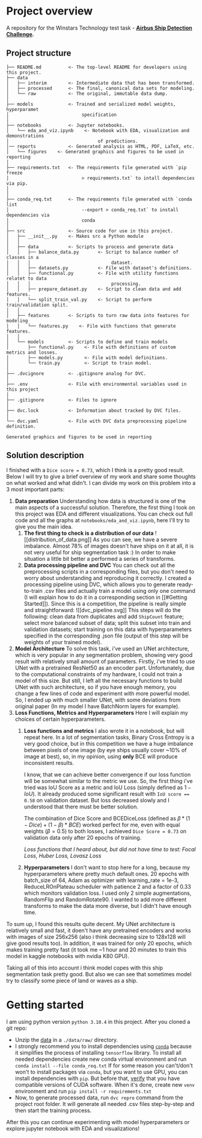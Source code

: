# Project overview
A repository for the Winstars Technology test task - **[Airbus Ship Detection Challenge](https://www.kaggle.com/c/airbus-ship-detection/overview).**
## Project structure
```nohighlight
├── README.md          <- The top-level README for developers using this project.
├── data 
│   ├── interim        <- Intermediate data that has been transformed.
│   ├── processed      <- The final, canonical data sets for modeling.
│   └── raw            <- The original, immutable data dump.
│
├── models             <- Trained and serialized model weights, hyperparamet
│							specification
│
├── notebooks          <- Jupyter notebooks.
│	└── eda_and_viz.ipynb    <- Notebook with EDA, visualization and demonstrations
│								  of predictions.
│── reports            <- Generated analysis as HTML, PDF, LaTeX, etc. 
│   └── figures    <- Generated graphics and figures to be used in reporting
│
├── requirements.txt   <- The requirements file generated with `pip freeze
│							> requirements.txt` to intall dependencies via pip.
│
│
├── conda_req.txt      <- The requirements file generated with `conda list 
│							--export > conda_req.txt` to install dependencies via 
│							conda       
│
├── src                <- Source code for use in this project.
│   ├── __init__.py    <- Makes src a Python module
│   │
│   ├── data           <- Scripts to process and generate data
│   │   ├── balance_data.py       <- Script to balance number of classes in a
│	│	│							   dataset.
│	│   ├── datasets.py           <- File with dataset's definitions.
│	│   ├── functional.py         <- File with utility functions relatet to data
│	│	│							   processing.
│	│	├── prepare_dataset.py    <- Script to clean data and add features.
│	│   └── split_train_val.py    <- Script to perform train/validation split.	
│   │
│   ├── features       <- Scripts to turn raw data into features for modeling
│   │   └── features.py    <- File with functions that generate features.
│   │
│   └── models         <- Scripts to define and train models
│	    ├── functional.py    <- File with definitions of custom metrics and losses.
│	    ├── models.py        <- File with model definitions.
│	    └── train.py         <- Script to train model.
│ 
├── .dvcignore         <- .gitignore analog for DVC.
│
├── .env               <- File with environmental variables used in this project
│
├── .gitignore         <- Files to ignore
│
├── dvc.lock           <- Information about tracked by DVC files.
│
└── dvc.yaml           <- File with DVC data preprocessing pipeline definition.
```
```nohighlight
Generated graphics and figures to be used in reporting
```
## Solution description
I finished with a `Dice score = 0.73`, which I think is a pretty good result. Below I will try to give a brief overview of my work and share some thoughts on what worked and what didn't.
I can divide my work on this problem into a 3  most important parts:
1.  **Data preparation**
		Understanding how data is structured is one of the main aspects of a successful solution. Therefore, the first thing I took on this project was EDA and different visualizations. You can check out full code and all the graphs at `notebooks/eda_and_viz.ipynb`, here I'll try to give you the main idea.
	1. **The first thing to check is a distribution of our data**
			![[distribution_of_data.png]]
			As you can see, we have a severe imbalance. Almost 78% of images doesn't 
            have ships on it at all, it is not very useful for ship segmentation 
            task :)
			In order to make situation a little bit better a performed a series of transforms.	
	2. **Data processing pipeline and DVC**
			You can check out all the preprocessing scripts in a corresponding files, but you don't need to worry about understanding and reproducing it correctly. I created a processing pipeline using DVC, which allows you to generate ready-to-train .csv files and actually train a model using only one command (I will explain how to do it in a corresponding section in [[#Getting Started]]).
			Since this is a competition, the pipeline is really simple and straightforward:
			![[dvc_pipeline.svg]]
			This steps will do the following: clean data from duplicates and add `ShipCount` feature;  select more balanced subset of data; split this subset into train and validation datasets; start training on this data with hyperparameters specified in the corresponding .json file (output of this step will be weights of your trained model).
2. **Model Architecture**
	To solve this task, i've used an UNet architecture, which is very popular in any segmentation problem, showing very good result with relatively small amount of parameters.
	Firstly, i've tried to use UNet with a pretrained ResNet50 as an encoder part. Unfortunately, due to the computational constraints of my hardware, I could not train a model of this size. But still, I left all the necessary functions to build UNet with such architecture, so if you have enough memory, you change a few lines of code and experiment with more powerful model.
	So, I ended up with much smaller UNet, with some deviations from original paper (In my model I have BatchNorm layers for example).
3. **Loss Functions, Metrics and Hyperparameters**
	Here I will explain my choices of certain hyperparameters.
	1. **Loss functions and metrics**
		I also wrote it in a notebook, but will repeat here. In a lot of segmentation tasks, Binary Cross Entropy is a very good choice, but in this competition we have a huge imbalance between pixels of one image (by eye ships usually cover ~10% of image at best), so, in my opinion,  using **only** BCE will produce inconsistent results.
		
		I know, that we can achieve better convergence if our loss function will be somewhat similar to the metric we use. So, the first thing i've tried was IoU Score as a metric and IoU Loss (simply defined as $1 - IoU$). It already produced some significant result with `IoU score == 0.58` on validation dataset. But loss decreased slowly and I understood that there must be better solution.

		The combination of Dice Score and BCEDiceLoss (defined as $\beta * (1 - Dice) + (1 - \beta)*BCE$) worked perfect for me, even with equal weights ($\beta = 0.5$) to both losses, I achieved `Dice Score = 0.73` on validation data only after 20 epochs of training.

		*Loss functions that I heard about, but did not have time to test: Focal Loss, Huber Loss, Lovasz Loss*
	2. **Hyperparameters**
		I don't want to stop here for a long, because my hyperparameters where pretty much default ones.
		20 epochs with batch_size of 64, Adam as optimizer with learning_rate = 1e-3, ReduceLROnPlateau scheduler with patience 2 and a factor of 0.33 which monitors validation loss. I used only 2 simple augmentations, RandomFlip and RandomRotate90. I wanted to add more different transforms to make the data more diverse, but I didn't have enough time.

To sum up, I found this results quite decent. My UNet architecture is relatively small and fast, it doen't have any pretrained encoders and works with images of size 256x256 (also i think decreasing size to 128x128 will give good results too). In addition, it was trained for only 20 epochs, which makes training pretty fast (it took me ~1 hour and 20 minutes to train this model in kaggle notebooks with nvidia K80 GPU).

Taking all of this into account i think model copes with this ship segmentation task pretty good. But also we can see that sometimes model try to classify some piece of land or waves as a ship.

# Getting started
I am using python version `python 3.10.4` in this project.
After you cloned a git repo:
- Unzip the [data](https://www.kaggle.com/c/airbus-ship-detection/data) in a `./data/raw/` directory.
- I strongly recommend you to install dependencies using [`conda`](https://docs.conda.io/en/latest/) because it simplifies the process of installing `tensorflow` library.
	To install all needed dependencies create new conda virtual environment and run 
	`conda install --file conda_req.txt`
	If for some reason you can't/don't won't to install packages via `conda`, but you want to use GPU,  you can install dependencies with `pip`. But before that, [verify](https://www.tensorflow.org/install/pip#hardware_requirements) that you have compatible versions of CUDA software.
	When it's done, create new `venv` environment and run
	`pip install -r requirements.txt`
- Now, to generate processed data, run `dvc repro` command from the project root folder. It will generate all needed .csv files step-by-step and then start the training process. 

After this you can continue experimenting with model hyperparameters or explore jupyter notebook with EDA and visualizations!